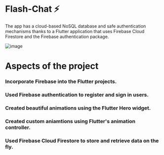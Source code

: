 # Flash-Chat ⚡️
The app has a cloud-based NoSQL database and safe authentication mechanisms thanks to a Flutter application that uses Firebase Cloud Firestore and the Firebase authentication package.


![image](https://github.com/Kids1343/Flash-Chat/assets/84654265/6200d2ef-febc-4355-a386-123920cebe52)



# Aspects of the project
### Incorporate Firebase into the Flutter projects.
### Used Firebase authentication to register and sign in users.
### Created beautiful animations using the Flutter Hero widget.
### Created custom aniamtions using Flutter's animation controller.
### Used Firebase Cloud Firestore to store and retrieve data on the fly.


